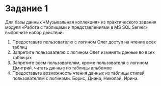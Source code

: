 # <b>Задание 1</b>

Для базы данных «Музыкальная коллекция» из практического задания модуля «Работа с таблицами и представлениями в MS SQL Server» выполните набор действий:<br>
<ol>
<li>Предоставьте пользователю с логином Олег доступ на чтение всех таблиц</li>
<li>Запретите пользователю с логином Олег изменять данные во всех таблицах</li>
<li>Запретите всем пользователям, кроме пользователя с логином Дмитрий, читать данные из таблицы альбомов</li>
<li>Предоставьте возможность чтения данных из таблицы стилей пользователям с логинами: Борис, Диана, Николай, Ирина.</li>
</ol>
